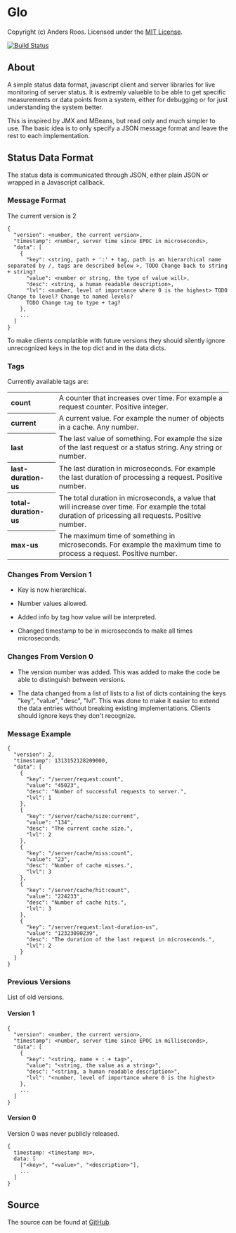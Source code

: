 # Glo #

Copyright (c) Anders Roos. Licensed under the [MIT License].

[![Build Status](https://travis-ci.org/andersroos/glo.svg?branch=master)](https://travis-ci.org/andersroos/glo)

## About ##

A simple status data format, javascript client and server libraries
for live monitoring of server status. It is extremly valueble to be
able to get specific measurements or data points from a system, either
for debugging or for just understanding the system better.

This is inspired by JMX and MBeans, but read only and much simpler to
use. The basic idea is to only specify a JSON message format and leave
the rest to each implementation.

## Status Data Format ##

The status data is communicated through JSON, either plain JSON or
wrapped in a Javascript callback.

### Message Format ###

The current version is 2

    {
      "version": <number, the current version>,
      "timestamp": <number, server time since EPOC in microseconds>,
      "data": [
        {
          "key": <string, path + ':' + tag, path is an hierarchical name separated by /, tags are described below >, TODO Change back to string + string?
          "value": <number or string, the type of value will>,
          "desc": <string, a human readable description>,
          "lvl": <number, level of importance where 0 is the highest> TODO Change to level? Change to named levels?
          TODO Change tag to type + tag?
        },
        ...
      ]
    }

To make clients complatible with future versions they should silently
ignore unrecognized keys in the top dict and in the data dicts.
    
### Tags ####

Currently available tags are:
<table>
  <tr><th align=left>count</th><td>A counter that increases over time. For example a request counter. Positive integer.</td></tr>
  <tr><th align=left>current</th><td>A current value. For example the numer of objects in a cache. Any number.</td></tr>
  <tr><th align=left>last</th><td>The last value of something. For example the size of the last request or a status string. Any string or number.</td></tr>
  <tr><th align=left>last-duration-us</th><td>The last duration in microseconds. For example the last duration of processing a request. Positive number.</td></tr>
  <tr><th align=left>total-duration-us</th><td>The total duration in microseconds, a value that will increase over time. For example the total duration of pricessing all requests. Positive number.</td></tr>
  <tr><th align=left>max-us</th><td>The maximum time of something in microseconds. For example the maximum time to process a request. Positive number.</td></tr>
</table>

### Changes From Version 1 ###

* Key is now hierarchical.

* Number values allowed.

* Added info by tag how value will be interpreted.

* Changed timestamp to be in microseconds to make all times microseconds.

### Changes From Version 0 ###

* The version number was added. This was added to make the code be able to distinguish between versions.

* The data changed from a list of lists to a list of dicts containing
  the keys "key", "value", "desc", "lvl". This was done to make it
  easier to extend the data entries without breaking existing
  implementations. Clients should ignore keys they don't recognize.

### Message Example ###

    {
      "version": 2,
      "timestamp": 1313152128209000,
      "data": [
        {
          "key": "/server/request:count",
          "value": "45023",
          "desc": "Number of successful requests to server.",
          "lvl": 1
        },
        {
          "key": "/server/cache/size:current",
          "value": "134",
          "desc": "The current cache size.",
          "lvl": 2
        },
        {
          "key": "/server/cache/miss:count",
          "value": "23",
          "desc": "Number of cache misses.",
          "lvl": 3
        },
        {
          "key": "/server/cache/hit:count",
          "value": "224233",
          "desc": "Number of cache hits.",
          "lvl": 3
        },
        {
          "key": "/server/request:last-duration-us",
          "value": "12323090239",
          "desc": "The duration of the last request in microseconds.",
          "lvl": 2
        }
      ]
    }

### Previous Versions ###

List of old versions.

#### Version 1 ####

    {
      "version": <number, the current version>,
      "timestamp": <number, server time since EPOC in milliseconds>,
      "data": [
        {
          "key": "<string, name + : + tag>",
          "value": "<string, the value as a string>",
          "desc": "<string, a human readable description>",
          "lvl": "<number, level of importance where 0 is the highest>
        },
        ...
      ]
    }

#### Version 0 ####

Version 0 was never publicly released.

    {
      timestamp: <timestamp ms>,
      data: [
        ["<key>", "<value>", "<description>"],
        ...
      ]
    }


## Source ##

The source can be found at [GitHub].

[MIT License]: http://github.com/andersroos/LICENSE.txt
[GitHub]: http://github.com/andersroos/glo
